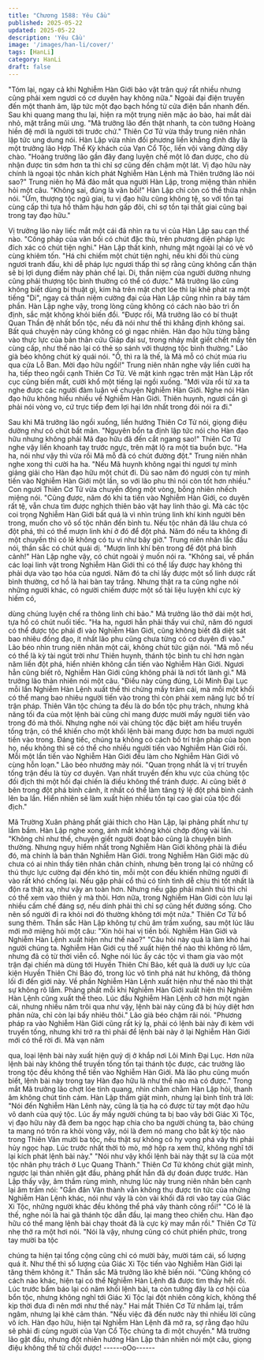 ```yaml
---
title: "Chương 1588: Yêu Cầu"
published: 2025-05-22
updated: 2025-05-22
description: 'Yêu Cầu'
image: '/images/han-li/cover/'
tags: [HanLi]
category: HanLi
draft: false
---
```


"Tóm lại, ngay cả khi Nghiễm Hàn Giới bảo vật trân quý rất nhiều
nhưng cũng phải xem ngươi có cơ duyên hay không nữa."
Ngoài đại điện truyền đến một thanh âm, lập tức một đạo bạch
hồng từ cửa điện bắn nhanh đến. Sau khi quang mang thu lại,
hiện ra một trung niên mặc áo bào, hai mắt dài nhỏ, mặt trắng mũi
ưng.
"Mã trưởng lão đến thật nhanh, ta còn tưởng Hoàng hiền đệ mới
là người tới trước chứ."
Thiên Cơ Tử vừa thấy trung niên nhân lập tức ung dung nói.
Hàn Lập vừa nhìn đối phương liền khẳng định đây là một trưởng
lão Hợp Thể Kỳ khách của Vạn Cổ Tộc, liền vội vàng đứng dậy
chào.
"Hoàng trưởng lão gần đây đang luyện chế một lô đan dược, cho
dù nhận được tin sớm hơn ta thì chỉ sợ cũng đến chậm một lát. Vị
đạo hữu này chính là ngoại tộc nhân kích phát Nghiễm Hàn Lệnh
mà Thiên trưởng lão nói sao?"
Trung niên họ Mã đảo mắt qua người Hàn Lập, trong miệng thản
nhiên hỏi một câu.
"Không sai, đúng là vãn bối!"
Hàn Lập chỉ còn có thể thừa nhận nói.
"Ừm, thượng tộc ngũ giai, tu vị đạo hữu cũng không tệ, so với tồn
tại cùng cấp thì tựa hồ thâm hậu hơn gấp đôi, chỉ sợ tồn tại thất
giai cũng bại trong tay đạo hữu."

Vị trưởng lão này liếc mắt một cái đã nhìn ra tu vi của Hàn Lập
sau cạn thế nào.
"Công pháp của vãn bối có chút đặc thù, trên phương diện pháp
lực đích xác có chút tiện nghi."
Hàn Lập thất kinh, nhưng mặt ngoài lại có vẻ vô cùng khiêm tốn.
"Há chi chiếm một chút tiện nghi, nếu khi đối thủ cùng ngươi tranh
đấu, khi dễ pháp lực ngươi thấp thì sợ rằng cũng không cẩn thận
sẽ bị lợi dụng điểm này phản chế lại. Di, thần niệm của người
dường nhưng cũng phải thượng tộc bình thường có thể có được."
Mã trưởng lão cũng không biết dùng bí thuật gì, kim hà trên mặt
chợt lóe thì lại khẽ phát ra một tiếng "Di", ngay cả thần niệm
cường đại của Hàn Lập cũng nhìn ra bảy tám phần. Hàn Lập
nghe vậy, trong lòng cũng không có cách nào bảo trì ổn định, sắc
mặt không khỏi biến đổi.
"Được rồi, Mã trưởng lão có bí thuật Quan Thần đệ nhất bổn tộc,
nếu đã nói như thế thì khẳng định không sai. Bất quá chuyện này
cũng không có gì ngạc nhiên. Hàn đạo hữu từng bằng vào thực
lực của bản thân cứu Giáp đại sư, trong nháy mắt giết chết mấy
tên cùng cấp, như thế nào lại có thẻ so sánh với thượng tộc bình
thường."
Lão già béo không chút kỳ quái nói.
"Ồ, thì ra là thế, là Mã mỗ có chút múa rìu qua cửa Lỗ Ban. Mời
đạo hữu ngồi!"
Trung niên nhân nghe vậy liền cười ha ha, tiếp theo ngồi cạnh
Thiên Cơ Tử. Vẻ mặt kinh ngạc trên mặt Hàn Lập rốt cục cũng
biến mất, cười khổ một tiếng lại ngồi xuống.
"Mới vừa rồi từ xa ta nghe được các người đàm luận về chuyện
Nghiễm Hàn Giới. Nghe nói Hàn đạo hữu không hiểu nhiều về
Nghiễm Hàn Giới. Thiên huynh, ngươi cần gì phải nói vòng vo, cứ
trực tiếp đem lợi hại lớn nhất trong đói nói ra đi."

Sau khi Mã trưởng lão ngồi xuống, liền hướng Thiên Cơ Tử nói,
giọng điệu dường như có chút bất mãn.
"Nguyên bổn ta định lập tức nói cho Hàn đạo hữu nhưng không
phải Mã đạo hữu đã đến cắt ngang sao!"
Thiên Cơ Tử nghe vậy liền khoanh tay trước ngực, trên mặt lộ ra
một tia buồn bực.
"Ha ha, nói như vậy thì vừa rồi Mã mỗ đã có chút đường đột."
Trung niên nhân nghe xong thì cười ha ha.
"Nếu Mã huynh không ngại thi ngươi tự mình giảng giải cho Hàn
đạo hữu một chút đi. Dù sao năm đó ngươi còn tự mình tiến vào
Nghiễm Hàn Giới một lần, so với lão phu thì nói còn tốt hơn
nhiều."
Con ngươi Thiên Cơ Tử vừa chuyển động một vòng, bỗng nhiên
nhếch miệng nói.
"Cũng được, năm đó khi ta tiến vào Nghiễm Hàn Giới, co duyên
rất tệ, vẫn chưa tìm được nghịch thiên bảo vật hay linh thảo gì.
Mà các tộc coi trọng Nghiễm Hàn Giới bất quá là vì nhìn trúng linh
khí kinh người bên trong, muốn cho vô số tộc nhân đến bình tu.
Nếu tộc nhân đã lâu chưa có đột phá, thì có thể mượn linh khí ở
đó để đột phá. Năm đó nếu ta không đi một chuyến thì có lẽ
không có tu vi như bây giờ."
Trung niên nhân lắc đầu nói, thần sắc có chút quái dị.
"Mượn linh khí bên trong để đột phá bình cảnh!"
Hàn Lập nghe vậy, có chút ngoài ý muốn nói ra.
"Không sai, về phần các loại linh vật trong Nghiễm Hàn Giới thì có
thể lấy được hay không thì phải dựa vào tạo hóa của ngươi. Năm
đó ta chỉ lấy được một số linh dược rất bình thường, cơ hồ là hai
bàn tay trắng. Nhưng thật ra ta cũng nghe nói những người khác,
có người chiếm được một số tài liệu luyện khí cực kỳ hiếm có,

dùng chúng luyện chế ra thông linh chi bảo."
Mã trưởng lão thở dài một hơi, tựa hồ có chút nuối tiếc.
"Ha ha, ngươi hẳn phải thấy vui chứ, năm đó ngươi có thể được
tộc phái đi vào Nghiễm Hàn Giới, cũng không biết đã diệt sát bao
nhiêu đồng đạo, ít nhất lão phu cũng chưa từng có cơ duyên đi
vào."
Lão béo nhìn trung niên nhân một cái, không chút tức giận nói.
"Mã mỗ nếu có thể là kỳ tài ngút trời như Thiên huynh, thánh tộc
bình tu chỉ hơn ngàn năm liền đột phá, hiển nhiên không cần tiến
vào Nghiễm Hàn Giới. Ngươi hẳn cũng biết rõ, Nghiễm Hàn Giới
cũng không phải là nơi tốt lành gì."
Mã trưởng lão thản nhiên nói một câu.
"Điều này cũng đúng, Lôi Minh Đại Lục mỗi lần Nghiễm Hàn Lệnh
xuất thế thì chừng mấy trăm cái, mà mỗi một khối có thể mang
bao nhiêu người tiến vào trong thì còn phải xem năng lực bố trí
trận pháp. Thiên Vân tộc chúng ta đều là do bổn tộc phụ trách,
nhưng khả năng tối đa của một lệnh bài cũng chỉ mang được
mười mấy người tiến vào trong đó mà thôi. Nhưng nghe nói vài
chủng tộc đặc biệt am hiểu truyền tống trận, có thể khiến cho một
khối lệnh bài mang được hơn ba mươi người tiến vào trong. Đáng
tiếc, chúng ta không có cách bố trí trận pháp của bọn họ, nếu
không thì sẽ có thể cho nhiều người tiến vào Nghiễm Hàn Giới rồi.
Mỗi một lần tiến vào Nghiễm Hàn Giới đều làm cho Nghiễm Hàn
Giới vô cùng hỗn loạn."
Lão béo nhướng mày nói.
"Quan trọng nhất là vị trí truyền tống trận đều là tùy cơ duyên.
Vạn nhất truyền đến khu vực của chủng tộc đối địch thì một hồi
đại chiến là điều không thể tránh được. Ai cũng biết ở bên trong
đột phá bình cảnh, ít nhất có thể làm tăng tỷ lệ đột phá bình cảnh
lên ba lần. Hiển nhiên sẽ làm xuất hiện nhiều tồn tại cao giai của
tộc đối địch."

Mã Trường Xuân phảng phất giải thich cho Hàn Lập, lại phảng
phất như tự lầm bầm. Hàn Lập nghe xong, ánh mắt không khỏi
chớp động vài lần.
"Không chỉ như thế, chuyện giết người đoạt bảo cũng là chuyện
bình thường. Nhưng nguy hiểm nhất trong Nghiễm Hàn Giới
không phải là điều đó, mà chính là bản thân Nghiễm Hàn Giới.
trong Nghiễm Hàn Giới mặc dù chưa có ai nhìn thấy tiên nhân
chân chính, nhưng bên trong lại có những cổ thú thực lực cường
đại đến khó tin, mỗi một con đều khiến những người đi vào rất
khó chống lại. Nếu gặp phải cổ thú có tính tình dễ chịu thì tốt nhất
là độn ra thật xa, như vậy an toàn hơn. Nhưng nếu gặp phải mãnh
thú thì chỉ có thể xem vào thiên ý mà thôi. Hơn nữa, trong Nghiễm
Hàn Giới còn lưu lại nhiều cấm chế đáng sợ, nếu dính phải thì chỉ
sợ cũng hết đường sống. Cho nên số người đi ra khỏi nơi đó
thường không tới một nửa."
Thiên Cơ Tử bổ sung thêm. Thần sắc Hàn Lập không tự chủ âm
trầm xuống, sau một lúc lâu mới mở miệng hỏi một câu:
"Xin hỏi hai vị tiền bối. Nghiễm Hàn Giới và Nghiễm Hàn Lệnh
xuất hiện như thế nào?"
"Câu hỏi này quả là làm khó hai người chúng ta. Nghiễm Hàn Giới
cụ thể xuất hiện thế nào thì không rõ lắm, nhưng đã có từ thời
viễn cổ. Nghe nói lúc ấy các tộc vì tham gia vào một trận đại chiến
mà dùng tới Huyền Thiên Chi Bảo, kết quả là dưới uy lực của kiện
Huyền Thiên Chi Bảo đó, trong lúc vô tình phá nát hư không, đả
thông lối đi đến giới này. Về phần Nghiễm Hàn Lệnh xuất hiện
như thế nào thì thật sự không rõ lắm. Phảng phất mỗi khi Nghiễm
Hàn Giới xuất hiện thì Nghiễm Hàn Lệnh cũng xuất thế theo. Lúc
đầu Nghiễm Hàn Lệnh cỡ hơn một ngàn cái, nhưng nhiều năm
trôi qua như vậy, lệnh bài này cũng đã bị hủy diệt hơn phân nửa,
chỉ còn lại bấy nhiêu thôi."
Lão già béo chậm rãi nói.
"Phương pháp ra vào Nghiễm Hàn Giới cũng rất kỳ lạ, phải có
lệnh bài này đi kèm với truyền tống, nhưng khi trở ra thì phải để
lệnh bài này ở lại Nghiễm Hàn Giới mới có thể rời đi. Mà vạn năm

qua, loại lệnh bài này xuất hiện quỷ dị ở khắp nơi Lôi Minh Đại
Lục. Hơn nữa lệnh bài này không thể truyền tống tồn tại thánh tộc
được, các trưởng lão trong tộc đều không thể tiến vào Nghiễm
Hàn Giới. Mà lão phu cũng muốn biết, lệnh bài này trong tay Hàn
đạo hữu là như thế nào mà có được."
Trong mắt Mã trưởng lão chợt lóe tinh quang, nhìn chằm chằm
Hàn Lập hỏi, thanh âm không chút tình cảm. Hàn Lập thầm giật
mình, nhưng lại bình tĩnh trả lời:
"Nói đến Nghiễm Hàn Lênh này, cũng là tịa hạ có được từ tay một
đạo hữu vô danh của quý tộc. Lúc ấy mấy người chúng ta bị bao
vây bởi Giác Xi Tộc, vị đạo hữu này đã đem ba ngọc hạp chia cho
ba người chúng ta, bảo chúng ta mang nó trốn ra khỏi vòng vây,
nói là đem nó mang cho bất kỳ tộc nào trong Thiên Vân mười ba
tộc, nếu thật sự không có hy vọng phá vây thì phải hủy ngọc hạp.
Lúc trước nhất thời tò mò, mở hộp ra xem thử, không nghĩ tới lại
kích phát lệnh bài này."
"Nói như vậy khối lệnh bài này thật sự là của một tộc nhân phụ
trách ở Lục Quang Thành."
Thiên Cơ Tử không chút giật mình, ngược lại thản nhiên gật đầu,
phảng phất hắn đã dự đoán được trước.
Hàn Lập thấy vậy, âm thầm rùng mình, nhưng lúc này trung niên
nhân bên cạnh lại âm trầm nói:
"Gần đân Vân thành vẫn không thu được tin tức của những
Nghiễm Hàn Lệnh khác, nói như vậy là còn vài khối đã rơi vào tay
của Giác Xi Tộc, những người khác đều không thể phá vây thành
công rồi!"
"Có lẽ là thế, nghe nói là hai gã thánh tộc dẫn đầu, lại mang theo
chiến chu. Hàn đạo hữu có thể mang lệnh bài chạy thoát đã là
cực kỳ may mắn rồi."
Thiên Cơ Tử nhẹ thở ra một hơi nói.
"Nói là vậy, nhưng cũng có chút phiền phức, trong tay mười ba tộc

chúng ta hiện tại tổng cộng cũng chỉ có mười bảy, mười tám cái,
số lượng quá ít. Như thế thì số lượng của Giác Xi Tộc tiến vào
Nghiễm Hàn Giới lại tăng thêm không ít."
Thần sắc Mã trưởng lão khẽ biến nói.
"Cũng không có cách nào khác, hiện tại có thể Nghiễm Hàn Lệnh
đã được tìm thấy hết rồi. Lúc trước bẩm báo lại có năm khối lệnh
bài, ta còn tưởng đây là cơ hội của bổn tộc, nhưng không nghĩ tới
Giác Xi Tộc lại đột nhiên công kích, không thể kịp thời đưa đi nên
mới như thế này."
Hai mắt Thiên Cơ Tử nhắm lại, trầm ngâm, nhưng lại khẻ cảm
thán.
"Nếu việc đã đến nước này thì nhiều lời cũng vô ích. Hàn đạo
hữu, hiện tại Nghiễm Hàn Lệnh đã mở ra, sợ rằng đạo hữu sẽ
phải đi cùng người của Vạn Cổ Tộc chúng ta đi một chuyến."
Mã trưởng lão gật đầu, nhưng đột nhiên hướng Hàn Lập thản
nhiên nói một câu, giọng điệu không thể từ chối được!
------oOo------
